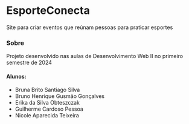 # EsporteConecta
Site para criar eventos que reúnam pessoas para praticar esportes
### Sobre
Projeto desenvolvido nas aulas de Desenvolvimento Web II no primeiro semestre de 2024

#### Alunos:
- Bruna Brito Santiago Silva
- Bruno Henrique Gusmão Gonçalves
- Erika da Silva Obteszczak
- Guilherme Cardoso Pessoa
- Nicole Aparecida Teixeira

